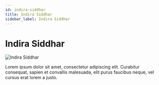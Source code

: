 ```yaml
---
id: indira-siddhar
title: Indira Siddhar
sidebar_label: Indira Siddhar
---
```


# Indira Siddhar

![Indira Siddhar](/img/exampleimg.png)


Lorem ipsum dolor sit amet, consectetur adipiscing elit. Curabitur consequat, sapien et convallis malesuada, elit purus faucibus neque, vel cursus erat lorem a justo.

